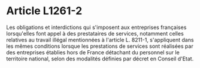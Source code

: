 # Article L1261-2

Les obligations et interdictions qui s'imposent aux entreprises françaises lorsqu'elles font appel à des prestataires de services, notamment celles relatives au travail illégal mentionnées à l'article L. 8211-1, s'appliquent dans les mêmes conditions lorsque les prestations de services sont réalisées par des entreprises établies hors de France détachant du personnel sur le territoire national, selon des modalités définies par décret en Conseil d'Etat.